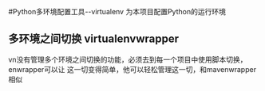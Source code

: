 #Python多环境配置工具--virtualenv
为本项目配置Python的运行环境

## 多环境之间切换 virtualenvwrapper

vn没有管理多个环境之间切换的功能，必须去到每一个项目中使用脚本切换，enwrapper可以让
这一切变得简单，他可以轻松管理这一切，和mavenwrapper相似